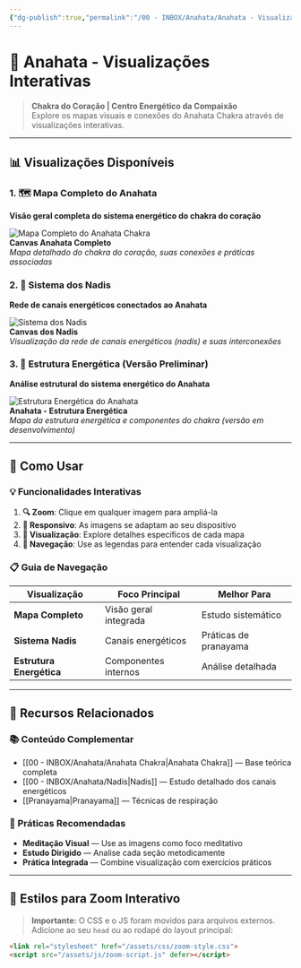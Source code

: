 ```yaml
---
{"dg-publish":true,"permalink":"/00 - INBOX/Anahata/Anahata - Visualizações Interativas sem html/","title":"Anahata - Visualizações Interativas","tags":["source/yoga-tratado","type/visualization","type/interactive","theme/yoga/energy/chakra","theme/yoga/energy/anahata","theme/yoga/canvas"],"noteIcon":""}
---
```



# 🌸 Anahata - Visualizações Interativas

> **Chakra do Coração | Centro Energético da Compaixão**  
> Explore os mapas visuais e conexões do Anahata Chakra através de visualizações interativas.

---

## 📊 Visualizações Disponíveis

### 1. 🗺️ Mapa Completo do Anahata

**Visão geral completa do sistema energético do chakra do coração**

<div class="image-zoom-container">
  <img src="canvas_anahata_completo.png" alt="Mapa Completo do Anahata Chakra" class="zoomable-image" title="Clique para ampliar - Mapa Completo do Anahata">
  <div class="image-caption">
    <strong>Canvas Anahata Completo</strong><br>
    <em>Mapa detalhado do chakra do coração, suas conexões e práticas associadas</em>
  </div>
</div>

### 2. 🔄 Sistema dos Nadis

**Rede de canais energéticos conectados ao Anahata**

<div class="image-zoom-container">
  <img src="/00 - INBOX/Anahata/canvas_nadis.png" alt="Sistema dos Nadis" class="zoomable-image" title="Clique para ampliar - Sistema dos Nadis">
  <div class="image-caption">
    <strong>Canvas dos Nadis</strong><br>
    <em>Visualização da rede de canais energéticos (nadis) e suas interconexões</em>
  </div>
</div>

### 3. 🌟 Estrutura Energética (Versão Preliminar)

**Análise estrutural do sistema energético do Anahata**

<div class="image-zoom-container">
  <img src="/00 - INBOX/Anahata/anahata sem confirmação.png" alt="Estrutura Energética do Anahata" class="zoomable-image" title="Clique para ampliar - Estrutura Energética">
  <div class="image-caption">
    <strong>Anahata - Estrutura Energética</strong><br>
    <em>Mapa da estrutura energética e componentes do chakra (versão em desenvolvimento)</em>
  </div>
</div>

---

## 🎯 Como Usar

### 💡 Funcionalidades Interativas

1. **🔍 Zoom**: Clique em qualquer imagem para ampliá-la  
2. **📱 Responsivo**: As imagens se adaptam ao seu dispositivo  
3. **🎨 Visualização**: Explore detalhes específicos de cada mapa  
4. **🔗 Navegação**: Use as legendas para entender cada visualização  

### 📋 Guia de Navegação

| Visualização             | Foco Principal        | Melhor Para           |
| ------------------------ | --------------------- | --------------------- |
| **Mapa Completo**        | Visão geral integrada | Estudo sistemático    |
| **Sistema Nadis**        | Canais energéticos    | Práticas de pranayama |
| **Estrutura Energética** | Componentes internos  | Análise detalhada     |

---

## 🔗 Recursos Relacionados

### 📚 Conteúdo Complementar

- [[00 - INBOX/Anahata/Anahata Chakra\|Anahata Chakra]] — Base teórica completa  
- [[00 - INBOX/Anahata/Nadis\|Nadis]] — Estudo detalhado dos canais energéticos  
- [[Pranayama\|Pranayama]] — Técnicas de respiração  

### 🧘 Práticas Recomendadas

- **Meditação Visual** — Use as imagens como foco meditativo  
- **Estudo Dirigido** — Analise cada seção metodicamente  
- **Prática Integrada** — Combine visualização com exercícios práticos  

---

## 🎨 Estilos para Zoom Interativo

> **Importante:** O CSS e o JS foram movidos para arquivos externos.  
> Adicione ao seu `head` ou ao rodapé do layout principal:

```html
<link rel="stylesheet" href="/assets/css/zoom-style.css">
<script src="/assets/js/zoom-script.js" defer></script>
```
